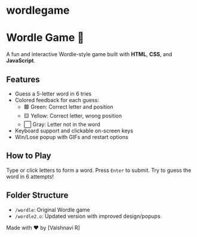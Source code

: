 # wordlegame
# Wordle Game 🎯

A fun and interactive Wordle-style game built with **HTML**, **CSS**, and **JavaScript**.

## Features
- Guess a 5-letter word in 6 tries
- Colored feedback for each guess:
  - 🟩 Green: Correct letter and position
  - 🟨 Yellow: Correct letter, wrong position
  - ⬜ Gray: Letter not in the word
- Keyboard support and clickable on-screen keys
- Win/Lose popup with GIFs and restart options

## How to Play
Type or click letters to form a word. Press `Enter` to submit. Try to guess the word in 6 attempts!

## Folder Structure
- `/wordle`: Original Wordle game
- `/wordle2.o`: Updated version with improved design/popups



Made with ❤️ by [Vaishnavi R]
